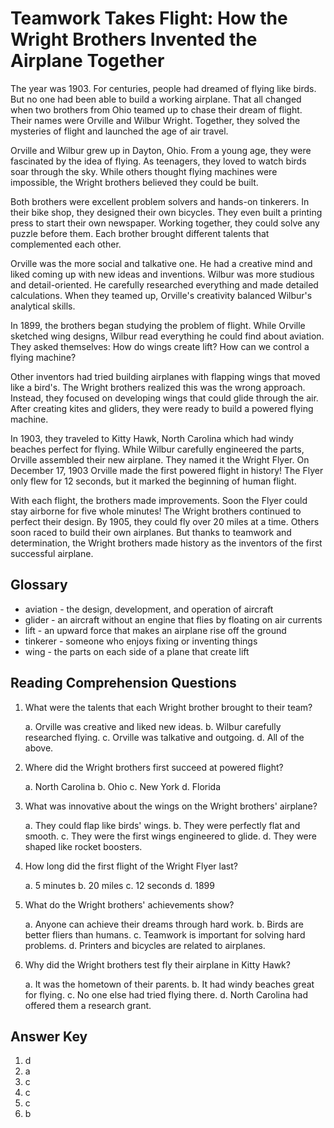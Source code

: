 # Teamwork Takes Flight: How the Wright Brothers Invented the Airplane Together

The year was 1903. For centuries, people had dreamed of flying like birds. But no one had been able to build a working airplane. That all changed when two brothers from Ohio teamed up to chase their dream of flight. Their names were Orville and Wilbur Wright. Together, they solved the mysteries of flight and launched the age of air travel.

Orville and Wilbur grew up in Dayton, Ohio. From a young age, they were fascinated by the idea of flying. As teenagers, they loved to watch birds soar through the sky. While others thought flying machines were impossible, the Wright brothers believed they could be built.

Both brothers were excellent problem solvers and hands-on tinkerers. In their bike shop, they designed their own bicycles. They even built a printing press to start their own newspaper. Working together, they could solve any puzzle before them. Each brother brought different talents that complemented each other.

Orville was the more social and talkative one. He had a creative mind and liked coming up with new ideas and inventions. Wilbur was more studious and detail-oriented. He carefully researched everything and made detailed calculations. When they teamed up, Orville's creativity balanced Wilbur's analytical skills.

In 1899, the brothers began studying the problem of flight. While Orville sketched wing designs, Wilbur read everything he could find about aviation. They asked themselves: How do wings create lift? How can we control a flying machine?

Other inventors had tried building airplanes with flapping wings that moved like a bird's. The Wright brothers realized this was the wrong approach. Instead, they focused on developing wings that could glide through the air. After creating kites and gliders, they were ready to build a powered flying machine.

In 1903, they traveled to Kitty Hawk, North Carolina which had windy beaches perfect for flying. While Wilbur carefully engineered the parts, Orville assembled their new airplane. They named it the Wright Flyer. On December 17, 1903 Orville made the first powered flight in history! The Flyer only flew for 12 seconds, but it marked the beginning of human flight.

With each flight, the brothers made improvements. Soon the Flyer could stay airborne for five whole minutes! The Wright brothers continued to perfect their design. By 1905, they could fly over 20 miles at a time. Others soon raced to build their own airplanes. But thanks to teamwork and determination, the Wright brothers made history as the inventors of the first successful airplane.

## Glossary

- aviation - the design, development, and operation of aircraft
- glider - an aircraft without an engine that flies by floating on air currents
- lift - an upward force that makes an airplane rise off the ground
- tinkerer - someone who enjoys fixing or inventing things
- wing - the parts on each side of a plane that create lift

## Reading Comprehension Questions

1. What were the talents that each Wright brother brought to their team?

   a. Orville was creative and liked new ideas.
   b. Wilbur carefully researched flying.
   c. Orville was talkative and outgoing.
   d. All of the above.

2. Where did the Wright brothers first succeed at powered flight?

   a. North Carolina
   b. Ohio
   c. New York
   d. Florida

3. What was innovative about the wings on the Wright brothers' airplane?

   a. They could flap like birds' wings.
   b. They were perfectly flat and smooth.
   c. They were the first wings engineered to glide.
   d. They were shaped like rocket boosters.

4. How long did the first flight of the Wright Flyer last?

   a. 5 minutes
   b. 20 miles
   c. 12 seconds
   d. 1899

5. What do the Wright brothers' achievements show?

   a. Anyone can achieve their dreams through hard work.
   b. Birds are better fliers than humans.
   c. Teamwork is important for solving hard problems.
   d. Printers and bicycles are related to airplanes.

6. Why did the Wright brothers test fly their airplane in Kitty Hawk?

   a. It was the hometown of their parents.
   b. It had windy beaches great for flying.
   c. No one else had tried flying there.
   d. North Carolina had offered them a research grant.

## Answer Key

1. d
2. a
3. c
4. c
5. c
6. b
